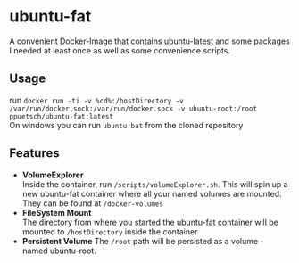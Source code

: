 # ubuntu-fat
A convenient Docker-Image that contains ubuntu-latest and some packages I needed at least once as well as some convenience scripts.
## Usage
run `docker run -ti -v %cd%:/hostDirectory -v /var/run/docker.sock:/var/run/docker.sock -v ubuntu-root:/root ppuetsch/ubuntu-fat:latest`  
On windows you can run `ubuntu.bat` from the cloned repository 
## Features
* **VolumeExplorer**  
Inside the container, run `/scripts/volumeExplorer.sh`. This will spin up a new ubuntu-fat container where all your named volumes are mounted. They can be found at `/docker-volumes`
* **FileSystem Mount**  
The directory from where you started the ubuntu-fat container will be mounted to `/hostDirectory` inside the container
* **Persistent Volume**
The `/root` path will be persisted as a volume - named ubuntu-root.

